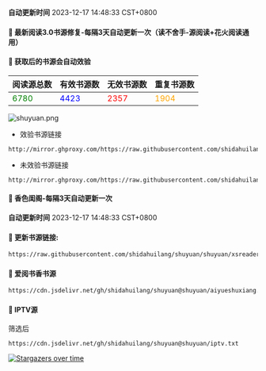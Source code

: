 **自动更新时间** 2023-12-17 14:48:33 CST+0800
#### 🚩 最新阅读3.0书源修复-每隔3天自动更新一次（读不舍手-源阅读+花火阅读通用）
#### 🚩 获取后的书源会自动效验

<!-- 更新位置开始 -->
| 阅读源总数 | 有效书源数 | 无效书源数 | 重复书源数 |
|------------|------------|------------|--------------|
| <span style="color:green;">6780</span> | <span style="color:blue;">4423</span> | <span style="color:red;">2357</span> | <span style="color:orange;">1904</span> |
<!-- 更新位置结束 -->
![shuyuan.png](img/shuyuan.png)
- 效验书源链接
```
http://mirror.ghproxy.com/https://raw.githubusercontent.com/shidahuilang/shuyuan/shuyuan/good.json
```
- 未效验书源链接
```
http://mirror.ghproxy.com/https://raw.githubusercontent.com/shidahuilang/shuyuan/shuyuan/book.json
```

#### 🚩 香色闺阁-每隔3天自动更新一次

**自动更新时间** 2023-12-17 14:48:33 CST+0800

#### 🚩 更新书源链接:
 
 ``` bash
https://raw.githubusercontent.com/shidahuilang/shuyuan/shuyuan/xsreader/new/resources.txt
 ```
#### 🚩 爱阅书香书源
 ``` bash
https://cdn.jsdelivr.net/gh/shidahuilang/shuyuan@shuyuan/aiyueshuxiang.ibs
 ```

#### 🚩 IPTV源
筛选后
 ```
https://cdn.jsdelivr.net/gh/shidahuilang/shuyuan@shuyuan/iptv.txt
 ```
[![Stargazers over time](https://starchart.cc/shidahuilang/shuyuan.svg)](https://starchart.cc/shidahuilang/shuyuan)

